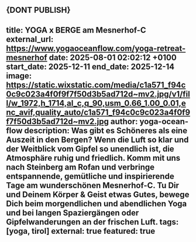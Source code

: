 {DONT PUBLISH}
---
title: YOGA x BERGE am Mesnerhof-C
external_url: https://www.yogaoceanflow.com/yoga-retreat-mesnerhof
date: 2025-08-01 02:02:12 +0100
start_date: 2025-12-11
end_date: 2025-12-14
image: https://static.wixstatic.com/media/c1a571_f94c0c9c023a4f0f9f7f50d3b5ad712d~mv2.jpg/v1/fill/w_1972,h_1714,al_c,q_90,usm_0.66_1.00_0.01,enc_avif,quality_auto/c1a571_f94c0c9c023a4f0f9f7f50d3b5ad712d~mv2.jpg
author: yoga-ocean-flow
description: Was gibt es Schöneres als eine Auszeit in den Bergen? Wenn die Luft so klar und der Weitblick vom Gipfel so unendlich ist, die Atmosphäre ruhig und friedlich. Komm mit uns nach Steinberg am Rofan und verbringe entspannende, gemütliche und inspirierende Tage am wunderschönen Mesnerhof-C. Tu Dir und Deinem Körper & Geist etwas Gutes, bewege Dich beim morgendlichen und abendlichen Yoga und bei langen Spaziergängen oder Gipfelwanderungen an der frischen Luft.
tags: [yoga, tirol]
external: true
featured: true
---

